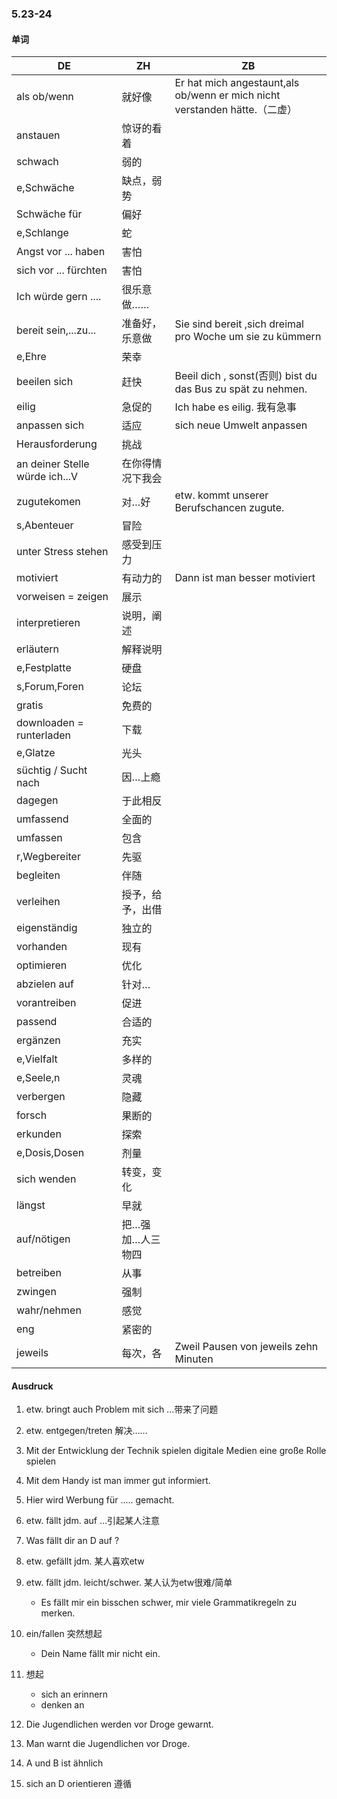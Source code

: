 ### 5.23-24

#### 单词

| DE                             | ZH               | ZB                                                           |
| ------------------------------ | ---------------- | ------------------------------------------------------------ |
| als ob/wenn                    | 就好像           | Er hat mich angestaunt,als ob/wenn er mich nicht verstanden hätte.（二虚） |
| anstauen                       | 惊讶的看着       |                                                              |
| schwach                        | 弱的             |                                                              |
| e,Schwäche                     | 缺点，弱势       |                                                              |
| Schwäche für                   | 偏好             |                                                              |
| e,Schlange                     | 蛇               |                                                              |
| Angst vor ... haben            | 害怕             |                                                              |
| sich vor ... fürchten          | 害怕             |                                                              |
| Ich würde gern ....            | 很乐意做……       |                                                              |
| bereit sein,...zu...           | 准备好，乐意做   | Sie sind bereit ,sich dreimal pro Woche um sie zu kümmern    |
| e,Ehre                         | 荣幸             |                                                              |
| beeilen sich                   | 赶快             | Beeil dich , sonst(否则) bist du das Bus zu spät zu nehmen.  |
| eilig                          | 急促的           | Ich habe es eilig.    我有急事                               |
| anpassen sich                  | 适应             | sich neue Umwelt anpassen                                    |
| Herausforderung                | 挑战             |                                                              |
| an deiner Stelle würde ich...V | 在你得情况下我会 |                                                              |
| zugutekomen                    | 对…好            | etw. kommt unserer Berufschancen zugute.                     |
| s,Abenteuer                    | 冒险             |                                                              |
| unter Stress stehen            | 感受到压力       |                                                              |
| motiviert                      | 有动力的         | Dann ist man besser motiviert                                |
| vorweisen = zeigen             | 展示             |                                                              |
| interpretieren                 | 说明，阐述       |                                                              |
| erläutern                      | 解释说明         |                                                              |
| e,Festplatte                   | 硬盘             |                                                              |
| s,Forum,Foren                  | 论坛             |                                                              |
| gratis                         | 免费的           |                                                              |
| downloaden = runterladen       | 下载             |                                                              |
| e,Glatze                       | 光头             |                                                              |
| süchtig / Sucht nach           | 因…上瘾          |                                                              |
| dagegen                        | 于此相反         |                                                              |
| umfassend                      | 全面的           |                                                              |
| umfassen                       | 包含             |                                                              |
| r,Wegbereiter                  | 先驱             |                                                              |
| begleiten                      | 伴随             |                                                              |
| verleihen                      | 授予，给予，出借 |                                                              |
| eigenständig                   | 独立的           |                                                              |
| vorhanden                      | 现有             |                                                              |
| optimieren                     | 优化             |                                                              |
| abzielen auf                   | 针对…            |                                                              |
| vorantreiben                   | 促进             |                                                              |
| passend                        | 合适的           |                                                              |
| ergänzen                       | 充实             |                                                              |
| e,Vielfalt                     | 多样的           |                                                              |
| e,Seele,n                      | 灵魂             |                                                              |
| verbergen                      | 隐藏             |                                                              |
| forsch                         | 果断的           |                                                              |
| erkunden                       | 探索             |                                                              |
| e,Dosis,Dosen                  | 剂量             |                                                              |
| sich wenden                    | 转变，变化       |                                                              |
| längst                         | 早就             |                                                              |
| auf/nötigen                    | 把…强加…人三物四 |                                                              |
| betreiben                      | 从事             |                                                              |
| zwingen                        | 强制             |                                                              |
| wahr/nehmen                    | 感觉             |                                                              |
| eng                            | 紧密的           |                                                              |
| jeweils                        | 每次，各         | Zweil Pausen von jeweils zehn Minuten                        |

#### Ausdruck

1. etw. bringt auch Problem mit sich     ...带来了问题

2. etw. entgegen/treten    解决……

3. Mit der Entwicklung der Technik spielen digitale Medien eine große Rolle spielen

4. Mit dem Handy ist man immer gut informiert.

5. Hier wird Werbung für ..... gemacht.

6. etw. fällt jdm. auf    …引起某人注意

7. Was fällt dir an D auf ?

8. etw. gefällt jdm.    某人喜欢etw

9. etw. fällt jdm. leicht/schwer.    某人认为etw很难/简单
   
   * Es fällt mir ein bisschen schwer, mir viele Grammatikregeln zu merken.
   
10. ein/fallen    突然想起
    
    * Dein Name fällt mir nicht ein.
    
11. 想起
    * sich an erinnern
    * denken an
    
12. Die Jugendlichen werden vor Droge gewarnt.

13. Man warnt die Jugendlichen vor Droge.

14. A und B ist ähnlich

15. sich an D orientieren    遵循

    
